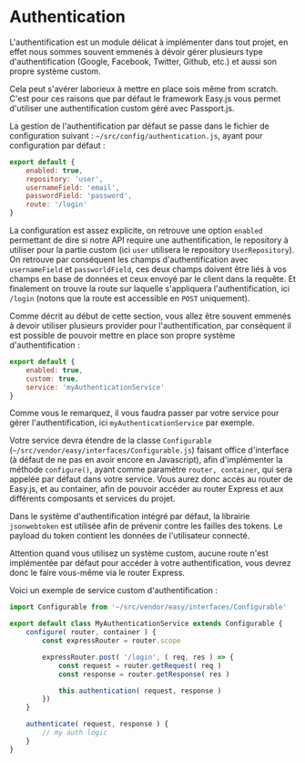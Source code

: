  # Authentication

L'authentification est un module délicat à implémenter dans tout projet, en effet nous sommes souvent emmenés à dévoir gérer plusieurs type d'authentification (Google, Facebook, Twitter, Github, etc.) et aussi son propre système custom.

Cela peut s'avérer laborieux à mettre en place sois même from scratch. C'est pour ces raisons que par défaut le framework Easy.js vous permet d'utiliser une authentification custom géré avec Passport.js.

La gestion de l'authentification par défaut se passe dans le fichier de configuration suivant : `~/src/config/authentication.js`, ayant pour configuration par défaut :


```javascript
export default {
    enabled: true,
    repository: 'user',
    usernameField: 'email',
    passwordField: 'password',
    route: '/login'
}
```

La configuration est assez explicite, on retrouve une option `enabled` permettant de dire si notre API require une authentification, le repository à utiliser pour la partie custom (ici `user` utilisera le repository `UserRepository`). On retrouve par conséquent les champs d'authentification avec `usernameField` et `passworldField`, ces deux champs doivent être liés à vos champs en base de données et ceux envoyé par le client dans la requête. Et finalement on trouve la route sur laquelle s'appliquera l'authentification, ici `/login` (notons que la route est accessible en `POST` uniquement).

Comme décrit au début de cette section, vous allez être souvent emmenés à devoir utiliser plusieurs provider pour l'authentification, par conséquent il est possible de pouvoir mettre en place son propre système d'authentification :

```javascript
export default {
    enabled: true,
    custom: true,
    service: 'myAuthenticationService'
}
```


Comme vous le remarquez, il vous faudra passer par votre service pour gérer l'authentification, ici `myAuthenticationService` par exemple.

Votre service devra étendre de la classe `Configurable` (`~/src/vendor/easy/interfaces/Configurable.js`) faisant office d'interface (à défaut de ne pas en avoir encore en Javascript), afin d'implémenter la méthode `configure()`, ayant comme paramètre `router, container`, qui sera appelée par défaut dans votre service. Vous aurez donc accès au router de Easy.js, et au container, afin de pouvoir accéder au router Express et aux différents composants et services du projet.

Dans le système d'authentification intégré par défaut, la librairie `jsonwebtoken` est utilisée afin de prévenir contre les failles des tokens. Le payload du token contient les données de l'utilisateur connecté.

Attention quand vous utilisez un système custom, aucune route n'est implémentée par défaut pour accéder à votre authentification, vous devrez donc le faire vous-même via le router Express.

Voici un exemple de service custom d'authentification :

```javascript
import Configurable from '~/src/vendor/easy/interfaces/Configurable'

export default class MyAuthenticationService extends Configurable {
    configure( router, container ) {
        const expressRouter = router.scope

        expressRouter.post( '/login', ( req, res ) => {
            const request = router.getRequest( req )
            const response = router.getResponse( res )

            this.authentication( request, response )
        })
    }

    authenticate( request, response ) {
        // my auth logic
    }
}
```

